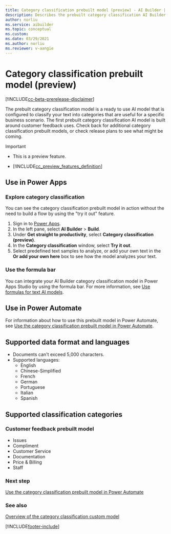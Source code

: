 ```yaml
---
title: Category classification prebuilt model (preview) - AI Builder | Microsoft Docs
description: Describes the prebuilt category classification AI Builder model.
author: norliu
ms.service: aibuilder
ms.topic: conceptual
ms.custom: 
ms.date: 03/29/2021
ms.author: norliu
ms.reviewer: v-aangie
---
```


# Category classification prebuilt model (preview)

[!INCLUDE[cc-beta-prerelease-disclaimer](./includes/cc-beta-prerelease-disclaimer.md)]

The prebuilt category classification model is a ready to use AI model that is configured to classify your text into categories that are useful for a specific business scenario. The first prebuilt category classification AI model is built around customer feedback uses. Check back for additional category classification prebuilt models, or check release plans to see what might be coming.

> [!IMPORTANT]
> - This is a preview feature.
>
> - [!INCLUDE[cc_preview_features_definition](includes/cc-preview-features-definition.md)]

## Use in Power Apps

### Explore category classification

You can see the category classification prebuilt model in action without the need to build a flow by using the "try it out" feature.

1. Sign in to [Power Apps](https://make.powerapps.com).
1. In the left pane, select **AI Builder** > **Build**.
1. Under **Get straight to productivity**, select **Category classification (preview)**.
1. In the **Category classification** window, select **Try it out**. 
1. Select predefined text samples to analyze, or add your own text in the **Or add your own here** box to see how the model analyzes your text.

### Use the formula bar

You can integrate your AI Builder category classification model in Power Apps Studio by using the formula bar. For more information, see [Use formulas for text AI models](formula-bar.md#category-classification).

## Use in Power Automate

For information about how to use this prebuilt model in Power Automate, see [Use the category classification prebuilt model in Power Automate](prebuilt-category-classification-pwr-automate.md).

## Supported data format and languages

- Documents can't exceed 5,000 characters.
- Supported languages:
  - English
  - Chinese-Simplified
  - French
  - German
  - Portuguese
  - Italian
  - Spanish

## Supported classification categories

### Customer feedback prebuilt model

- Issues
- Compliment
- Customer Service
- Documentation
- Price & Billing
- Staff

### Next step

[Use the category classification prebuilt model in Power Automate](prebuilt-category-classification-pwr-automate.md)

### See also

[Overview of the category classification custom model](text-classification-overview.md)


[!INCLUDE[footer-include](includes/footer-banner.md)]